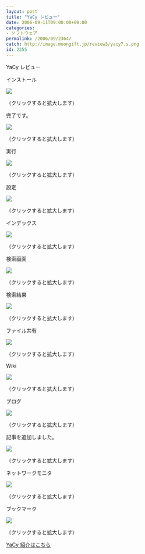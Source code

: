```yaml
---
layout: post
title: "YaCy レビュー"
date: 2006-09-11T09:00:00+09:00
categories:
- ソフトウェア
permalink: /2006/09/2364/
catch: http://image.moongift.jp/review3/yacy7.s.png
id: 2355
---
```

YaCy レビュー  
<!--more-->

インストール

  

[![](http://image.moongift.jp/review3/yacy1.s.png)](http://image.moongift.jp/review3/yacy1.png)  
  
（クリックすると拡大します)

  

完了です。

  

[![](http://image.moongift.jp/review3/yacy2.s.png)](http://image.moongift.jp/review3/yacy2.png)  
  
（クリックすると拡大します)

  

実行

  

[![](http://image.moongift.jp/review3/yacy3.s.png)](http://image.moongift.jp/review3/yacy3.png)  
  
（クリックすると拡大します)

  

設定

  

[![](http://image.moongift.jp/review3/yacy4.s.png)](http://image.moongift.jp/review3/yacy4.png)  
  
（クリックすると拡大します)

  

インデックス

  

[![](http://image.moongift.jp/review3/yacy5.s.png)](http://image.moongift.jp/review3/yacy5.png)  
  
（クリックすると拡大します)

  

検索画面

  

[![](http://image.moongift.jp/review3/yacy6.s.png)](http://image.moongift.jp/review3/yacy6.png)  
  
（クリックすると拡大します)

  

検索結果

  

[![](http://image.moongift.jp/review3/yacy7.s.png)](http://image.moongift.jp/review3/yacy7.png)  
  
（クリックすると拡大します)

  

ファイル共有

  

[![](http://image.moongift.jp/review3/yacy8.s.png)](http://image.moongift.jp/review3/yacy8.png)  
  
（クリックすると拡大します)

  

Wiki

  

[![](http://image.moongift.jp/review3/yacy9.s.png)](http://image.moongift.jp/review3/yacy9.png)  
  
（クリックすると拡大します)

  

ブログ

  

[![](http://image.moongift.jp/review3/yacy10.s.png)](http://image.moongift.jp/review3/yacy10.png)  
  
（クリックすると拡大します)

  

記事を追加しました。

  

[![](http://image.moongift.jp/review3/yacy11.s.png)](http://image.moongift.jp/review3/yacy11.png)  
  
（クリックすると拡大します)

  

ネットワークモニタ

  

[![](http://image.moongift.jp/review3/yacy12.s.png)](http://image.moongift.jp/review3/yacy12.png)  
  
（クリックすると拡大します)

  

ブックマーク

  

[![](http://image.moongift.jp/review3/yacy13.s.png)](http://image.moongift.jp/review3/yacy13.png)  
  
（クリックすると拡大します)

  

[YaCy 紹介はこちら](http://oss.moongift.jp/intro/i-2363.html)

